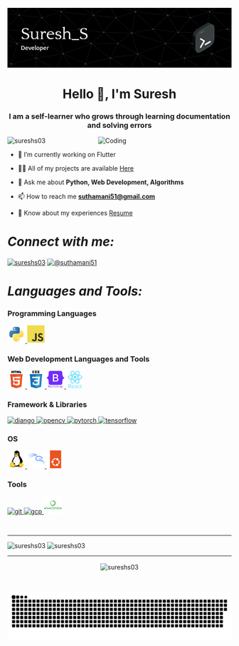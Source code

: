 ![Header](assets/Header.png)
<h1 align="center">Hello 👋, I'm Suresh</h1>
<h3 align="center">I am a self-learner who grows through learning documentation and solving errors</h3>
<img align="right" alt="Coding" width="300" src="https://cdn.dribbble.com/users/1708816/screenshots/15637256/media/f9826f0af8a49462f048262a8502035b.gif">

<p align="left"> <img src="https://komarev.com/ghpvc/?username=sureshs03&label=Profile%20views&color=0e75b6&style=flat" alt="sureshs03" /> </p>

- 🌱 I’m currently working on Flutter

- 👨‍💻 All of my projects are available [Here](https://github.com/SureshS03?tab=repositories)

- 💬 Ask me about **Python, Web Development, Algorithms**

- 📫 How to reach me **suthamani51@gmail.com**

- 📄 Know about my experiences [Resume](https://drive.google.com/file/d/1f-rCxZQv60bA7FCRDQDNhELqkwG5JAyb/view?usp=sharing)

# **_Connect with me:_**
<p align="left">
<a href="https://linkedin.com/in/sureshs03" target="blank"><img align="center" src="https://raw.githubusercontent.com/rahuldkjain/github-profile-readme-generator/master/src/images/icons/Social/linked-in-alt.svg" alt="sureshs03" height="30" width="40" /></a>
<a href="https://www.hackerrank.com/suthamani51" target="blank"><img align="center" src="https://raw.githubusercontent.com/rahuldkjain/github-profile-readme-generator/master/src/images/icons/Social/hackerrank.svg" alt="@suthamani51" height="30" width="40" /></a>
</p>

# **_Languages and Tools:_**
<p align="left">
  <h3> Programming Languages </h3>
  <a href="https://www.python.org" target="_blank" rel="noreferrer"> 
    <img src="https://raw.githubusercontent.com/devicons/devicon/master/icons/python/python-original.svg" alt="python" width="40" height="40"/> 
  </a>
  <a href="https://developer.mozilla.org/en-US/docs/Web/JavaScript" target="_blank" rel="noreferrer"> 
    <img src="https://raw.githubusercontent.com/devicons/devicon/master/icons/javascript/javascript-original.svg" alt="javascript" width="40" height="40"/> 
  </a>
  <br>
  <h3> Web Development Languages and Tools </h3>
  <a href="https://www.w3.org/html/" target="_blank" rel="noreferrer"> 
    <img src="https://raw.githubusercontent.com/devicons/devicon/master/icons/html5/html5-original-wordmark.svg" alt="html5" width="40" height="40"/> 
  </a>
  <a href="https://www.w3schools.com/css/" target="_blank" rel="noreferrer"> 
    <img src="https://raw.githubusercontent.com/devicons/devicon/master/icons/css3/css3-original-wordmark.svg" alt="css3" width="40" height="40"/> 
  </a>
  <a href="https://getbootstrap.com" target="_blank" rel="noreferrer"> 
    <img src="https://raw.githubusercontent.com/devicons/devicon/master/icons/bootstrap/bootstrap-plain-wordmark.svg" alt="bootstrap" width="40" height="40"/> 
  </a>
  <a href="https://reactjs.org/" target="_blank" rel="noreferrer"> 
    <img src="https://raw.githubusercontent.com/devicons/devicon/master/icons/react/react-original-wordmark.svg" alt="react" width="40" height="40"/> 
  </a>
  <br>
  <h3> Framework & Libraries </h3>
  <a href="https://www.djangoproject.com/" target="_blank" rel="noreferrer"> 
    <img src="https://cdn.worldvectorlogo.com/logos/django.svg" alt="django" width="40" height="40"/> 
  </a>
  <a href="https://opencv.org/" target="_blank" rel="noreferrer"> 
    <img src="https://www.vectorlogo.zone/logos/opencv/opencv-icon.svg" alt="opencv" width="40" height="40"/> 
  </a>
  <a href="https://pytorch.org/" target="_blank" rel="noreferrer"> 
    <img src="https://www.vectorlogo.zone/logos/pytorch/pytorch-icon.svg" alt="pytorch" width="40" height="40"/> 
  </a>
  <a href="https://www.tensorflow.org" target="_blank" rel="noreferrer"> 
    <img src="https://www.vectorlogo.zone/logos/tensorflow/tensorflow-icon.svg" alt="tensorflow" width="40" height="40"/> 
  </a>
  <br>
  <h3> OS </h3>
  <a href="https://www.linux.org/" target="_blank" rel="noreferrer"> 
    <img src="https://raw.githubusercontent.com/devicons/devicon/master/icons/linux/linux-original.svg" alt="linux" width="40" height="40"/> 
  </a>
  <a href="https://www.kali.org/" target="_blank" rel="noreferrer">
    <img src="https://github.com/canaleal/devicon/blob/new-icon-kali-linux/icons/kalilinux/kalilinux-original-wordmark.svg" title="Linux" alt="Linux" width="40" height="40">
  </a>
  <a href="https://ubuntu.com/" target="_blank" rel="noreferrer"> 
    <img src="https://github.com/devicons/devicon/blob/master/icons/ubuntu/ubuntu-original.svg" title="Ubuntu" alt="Ubuntu" width="40" height="40"/> 
  </a>
  <h3> Tools </h3>
  <a href="https://git-scm.com/" target="_blank" rel="noreferrer"> 
    <img src="https://www.vectorlogo.zone/logos/git-scm/git-scm-icon.svg" alt="git" width="40" height="40"/> 
  </a>
  <a href="https://cloud.google.com" target="_blank" rel="noreferrer"> 
    <img src="https://www.vectorlogo.zone/logos/google_cloud/google_cloud-icon.svg" alt="gcp" width="40" height="40"/> 
  </a>
    <a href="https://www.anaconda.com/" target="_blank" rel="noreferrer"> 
    <img src="https://github.com/devicons/devicon/blob/master/icons/anaconda/anaconda-original-wordmark.svg" title="Anaconda" alt="Conda" width="40" height="40"/>
  </a>
</p>
<br>
<hr>

<p algin="center">
  <img width="400" height="200" src="https://github-readme-stats.vercel.app/api/top-langs?username=sureshs03&show_icons=true&locale=en&layout=compact&theme=dark" alt="sureshs03" />
  <img width="400" height="200" src="https://github-readme-stats.vercel.app/api?username=sureshs03&show_icons=true&locale=en&theme=dark" alt="sureshs03" />
</p>
<hr>
<p align="center"><img align="center" src="https://github-readme-streak-stats.herokuapp.com/?user=sureshs03&theme=dark" alt="sureshs03" /></p>
<br>

<p align="center">
 <img width="1000" src="assets/github-snake.svg" alt="snake"/>
</p>
